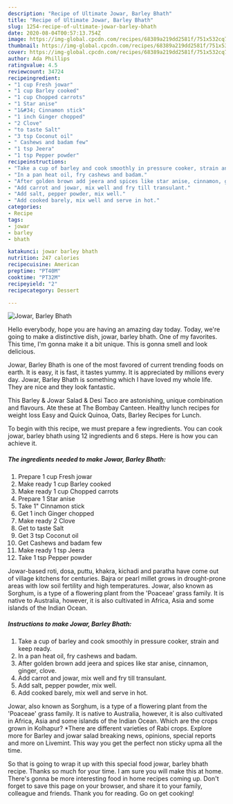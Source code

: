 ```yaml
---
description: "Recipe of Ultimate Jowar, Barley Bhath"
title: "Recipe of Ultimate Jowar, Barley Bhath"
slug: 1254-recipe-of-ultimate-jowar-barley-bhath
date: 2020-08-04T00:57:13.754Z
image: https://img-global.cpcdn.com/recipes/68389a219dd2581f/751x532cq70/jowar-barley-bhath-recipe-main-photo.jpg
thumbnail: https://img-global.cpcdn.com/recipes/68389a219dd2581f/751x532cq70/jowar-barley-bhath-recipe-main-photo.jpg
cover: https://img-global.cpcdn.com/recipes/68389a219dd2581f/751x532cq70/jowar-barley-bhath-recipe-main-photo.jpg
author: Ada Phillips
ratingvalue: 4.5
reviewcount: 34724
recipeingredient:
- "1 cup Fresh jowar"
- "1 cup Barley cooked"
- "1 cup Chopped carrots"
- "1 Star anise"
- "1&#34; Cinnamon stick"
- "1 inch Ginger chopped"
- "2 Clove"
- "to taste Salt"
- "3 tsp Coconut oil"
- " Cashews and badam few"
- "1 tsp Jeera"
- "1 tsp Pepper powder"
recipeinstructions:
- "Take a cup of barley and cook smoothly in pressure cooker, strain and keep ready."
- "In a pan heat oil, fry cashews and badam."
- "After golden brown add jeera and spices like star anise, cinnamon, ginger, clove."
- "Add carrot and jowar, mix well and fry till transulant."
- "Add salt, pepper powder, mix well."
- "Add cooked barely, mix well and serve in hot."
categories:
- Recipe
tags:
- jowar
- barley
- bhath

katakunci: jowar barley bhath 
nutrition: 247 calories
recipecuisine: American
preptime: "PT40M"
cooktime: "PT32M"
recipeyield: "2"
recipecategory: Dessert

---
```



![Jowar, Barley Bhath](https://img-global.cpcdn.com/recipes/68389a219dd2581f/751x532cq70/jowar-barley-bhath-recipe-main-photo.jpg)

Hello everybody, hope you are having an amazing day today. Today, we're going to make a distinctive dish, jowar, barley bhath. One of my favorites. This time, I'm gonna make it a bit unique. This is gonna smell and look delicious.

Jowar, Barley Bhath is one of the most favored of current trending foods on earth. It is easy, it is fast, it tastes yummy. It is appreciated by millions every day. Jowar, Barley Bhath is something which I have loved my whole life. They are nice and they look fantastic.

This Barley &amp; Jowar Salad &amp; Desi Taco are astonishing, unique combination and flavours. Ate these at The Bombay Canteen. Healthy lunch recipes for weight loss Easy and Quick Quinoa, Oats, Barley Recipes for Lunch.


To begin with this recipe, we must prepare a few ingredients. You can cook jowar, barley bhath using 12 ingredients and 6 steps. Here is how you can achieve it.

<!--inarticleads1-->

##### The ingredients needed to make Jowar, Barley Bhath:

1. Prepare 1 cup Fresh jowar
1. Make ready 1 cup Barley cooked
1. Make ready 1 cup Chopped carrots
1. Prepare 1 Star anise
1. Take 1&#34; Cinnamon stick
1. Get 1 inch Ginger chopped
1. Make ready 2 Clove
1. Get to taste Salt
1. Get 3 tsp Coconut oil
1. Get  Cashews and badam few
1. Make ready 1 tsp Jeera
1. Take 1 tsp Pepper powder


Jowar-based roti, dosa, puttu, khakra, kichadi and paratha have come out of village kitchens for centuries. Bajra or pearl millet grows in drought-prone areas with low soil fertility and high temperatures. Jowar, also known as Sorghum, is a type of a flowering plant from the &#39;Poaceae&#39; grass family. It is native to Australia, however, it is also cultivated in Africa, Asia and some islands of the Indian Ocean. 

<!--inarticleads2-->

##### Instructions to make Jowar, Barley Bhath:

1. Take a cup of barley and cook smoothly in pressure cooker, strain and keep ready.
1. In a pan heat oil, fry cashews and badam.
1. After golden brown add jeera and spices like star anise, cinnamon, ginger, clove.
1. Add carrot and jowar, mix well and fry till transulant.
1. Add salt, pepper powder, mix well.
1. Add cooked barely, mix well and serve in hot.


Jowar, also known as Sorghum, is a type of a flowering plant from the &#39;Poaceae&#39; grass family. It is native to Australia, however, it is also cultivated in Africa, Asia and some islands of the Indian Ocean. Which are the crops grown in Kolhapur? *There are different varieties of Rabi crops. Explore more for Barley and jowar salad breaking news, opinions, special reports and more on Livemint. This way you get the perfect non sticky upma all the time. 

So that is going to wrap it up with this special food jowar, barley bhath recipe. Thanks so much for your time. I am sure you will make this at home. There's gonna be more interesting food in home recipes coming up. Don't forget to save this page on your browser, and share it to your family, colleague and friends. Thank you for reading. Go on get cooking!
